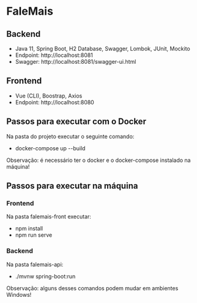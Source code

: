 # FaleMais

## Backend
- Java 11, Spring Boot, H2 Database, Swagger, Lombok, JUnit, Mockito
- Endpoint: http://localhost:8081
- Swagger: http://localhost:8081/swagger-ui.html

## Frontend
- Vue (CLI), Boostrap, Axios
- Endpoint: http://localhost:8080

## Passos para executar com o Docker

Na pasta do projeto executar o seguinte comando:
- docker-compose up --build

Observação: é necessário ter o docker e o docker-compose instalado na máquina!

## Passos para executar na máquina

### Frontend
Na pasta falemais-front executar:
- npm install
- npm run serve

### Backend
Na pasta falemais-api:
- ./mvnw spring-boot:run


Observação: alguns desses comandos podem mudar em ambientes Windows!